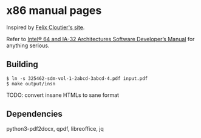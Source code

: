 # x86 manual pages

Inspired by [Felix Cloutier's site](https://felixcloutier.com/x86).

Refer to [Intel® 64 and IA-32 Architectures Software Developer’s Manual](https://software.intel.com/en-us/download/intel-64-and-ia-32-architectures-sdm-combined-volumes-1-2a-2b-2c-2d-3a-3b-3c-3d-and-4) for anything serious. 

## Building

```shell
$ ln -s 325462-sdm-vol-1-2abcd-3abcd-4.pdf input.pdf
$ make output/insn
```

TODO: convert insane HTMLs to sane format

## Dependencies

python3-pdf2docx, qpdf, libreoffice, jq

